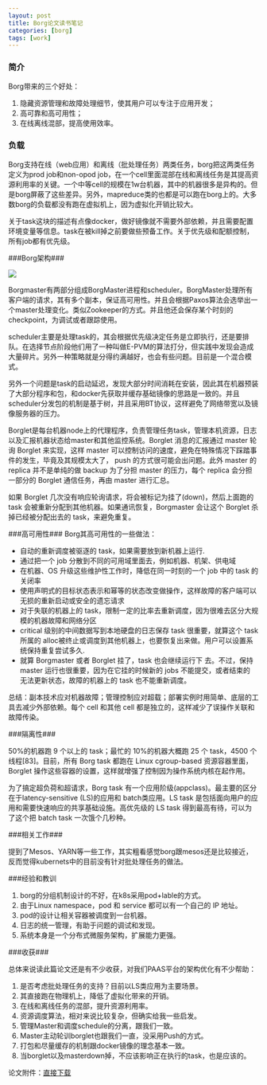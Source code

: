 ```yaml
---
layout: post
title: Borg论文读书笔记
categories: [borg]
tags: [work]
---
```



### 简介 ###

Borg带来的三个好处：

1. 隐藏资源管理和故障处理细节，使其用户可以专注于应用开发；
1. 高可靠和高可用性；
1. 在线离线混部，提高使用效率。

### 负载 ###

Borg支持在线（web应用）和离线（批处理任务）两类任务，borg把这两类任务定义为prod job和non-opod job，在一个cell里面混部在线和离线任务是其提高资源利用率的关键。一个中等cell的规模在1w台机器，其中的机器很多是异构的。但是borg屏蔽了这些差异。另外，mapreduce类的也都是可以跑在borg上的。大多数borg的负载都没有跑在虚拟机上，因为虚拟化开销比较大。

关于task这块的描述有点像docker，做好镜像就不需要外部依赖，并且需要配置环境变量等信息。task在被kill掉之前要做些预备工作。关于优先级和配额控制，所有job都有优先级。

###Borg架构###

![](http://7fvil0.com1.z0.glb.clouddn.com/2016borg%2Fborg.jpg)

Borgmaster有两部分组成BorgMaster进程和scheduler。BorgMaster处理所有客户端的请求，其有多个副本，保证高可用性。并且会根据Paxos算法会选举出一个master处理变化。类似Zookeeper的方式。并且他还会保存某个时刻的checkpoint，为调试或者跟踪使用。

scheduler主要是处理task的，其会根据优先级决定任务是立即执行，还是要排队。在选择节点阶段他们用了一种叫做E-PVM的算法打分，但实践中发现会造成大量碎片。另外一种策略就是分得约满越好，也会有些问题。目前是一个混合模式。

另外一个问题是task的启动延迟，发现大部分时间消耗在安装，因此其在机器预装了大部分程序和包，和docker先获取并缓存基础镜像的思路是一致的。并且scheduler分发包的机制是基于树，并且采用BT协议，这样避免了网络带宽以及镜像服务器的压力。

Borglet是每台机器node上的代理程序，负责管理任务task，管理本机资源，日志以及汇报机器状态给master和其他监控系统。Borglet 消息的汇报通过 master 轮询 Borglet 来实现，这样 master 可以控制访问的速度，避免在特殊情况下踩踏事件的发生，毕竟及其规模太大了， push 的方式很可能会出问题。此外 master 的 replica 并不是单纯的做 backup 为了分担 master 的压力，每个 replica 会分担一部分的 Borglet 通信任务，再由 master 进行汇总。

如果 Borglet 几次没有响应轮询请求，将会被标记为挂了(down)，然后上面跑的 task 会被重新分配到其他机器。如果通讯恢复，Borgmaster 会让这个 Borglet 杀掉已经被分配出去的 task，来避免重复。

###高可用性###
Borg其高可用性的一些做法：

- 自动的重新调度被驱逐的 task，如果需要放到新机器上运行.
- 通过把一个 job 分散到不同的可用域里面去，例如机器、机架、供电域
- 在机器、OS 升级这些维护性工作时，降低在同一时刻的一个 job 中的 task 的关闭率
- 使用声明式的目标状态表示和幂等的状态改变做操作，这样故障的客户端可以无损的重新启动或安全的遗忘请求
- 对于失联的机器上的 task，限制一定的比率去重新调度，因为很难去区分大规模的机器故障和网络分区
- critical 级别的中间数据写到本地硬盘的日志保存 task 很重要，就算这个 task 所属的 alloc被终止或调度到其他机器上，也要恢复出来做。用户可以设置系统保持重复尝试多久.
- 就算 Borgmaster 或者 Borglet 挂了，task 也会继续运行下
去。不过，保持 master 运行也很重要，因为在它挂的时候新的 jobs 不能提交，或者结束的
无法更新状态，故障的机器上的 task 也不能重新调度。

总结：副本技术应对机器故障；管理控制应对超载；部署实例时用简单、底层的工具去减少外部依赖。每个 cell 和其他 cell 都是独立的，这样减少了误操作关联和故障传染。

###隔离性###

50%的机器跑 9 个以上的 task；最忙的 10%的机器大概跑 25 个 task，4500 个线程[83]。目前，所有 Borg task 都跑在 Linux cgroup-based 资源容器里面，Borglet 操作这些容器的设置，这样就增强了控制因为操作系统内核在起作用。

为了搞定超负荷和超请求，Borg task 有一个应用阶级(appclass)。最主要的区分在于latency-sensitive (LS)的应用和 batch类应用。LS task 是包括面向用户的应用和需要快速响应的共享基础设施。高优先级的 LS task 得到最高有待，可以为了这个把 batch task 一次饿个几秒种。

###相关工作###

提到了Mesos、YARN等一些工作，其实粗看感觉borg跟mesos还是比较接近，反而觉得kubernets中的目前没有针对批处理任务的做法。

###经验和教训

1. borg的分组机制设计的不好，在k8s采用pod+lable的方式。
2. 由于Linux namespace，pod 和 service 都可以有一个自己的 IP 地址。
3. pod的设计让相关容器被调度到一台机器。
4. 日志的统一管理，有助于问题的调试和发现。
5. 系统本身是一个分布式微服务架构，扩展能力更强。

###收获###

总体来说读此篇论文还是有不少收获，对我们PAAS平台的架构优化有不少帮助：

1. 是否考虑批处理任务的支持？目前以LS类应用为主要场景。
2. 其直接跑在物理机上，降低了虚拟化带来的开销。
3. 在线和离线任务的混部，提升资源利用率。
4. 资源调度算法，相对来说比较复杂，但确实给我一些启发。
5. 管理Master和调度schedule的分离，跟我们一致。
6. Master主动轮训borglet也跟我们一直，没采用Push的方式。
7. 打包和尽量缓存的机制跟docker镜像的理念基本一致。
8. 当borglet以及masterdown掉，不应该影响正在执行的task，也是应该的。

论文附件：[直接下载](http://7fvil0.com1.z0.glb.clouddn.com/2016borg%2FLarge-scale%20cluster%20management%20at%20Google%20with%20Borg.pdf)


